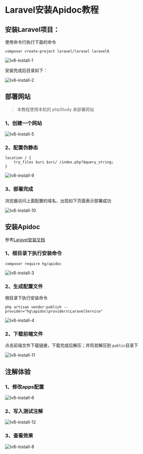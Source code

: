 # Laravel安装Apidoc教程

## 安装Laravel项目：

使用命令行执行下面的命令

```
composer create-project laravel/laravel laravel8
```
![lv8-install-1](/images/lv8-install-1.png)

安装完成后目录如下：

![lv8-install-2](/images/lv8-install-2.png)

## 部署网站

> 本教程使用本机的 phpStudy 来部署网站

### 1、创建一个网站

![lv8-install-5](/images/lv8-install-5.png)

### 2、配置伪静态

```
location / {
    try_files $uri $uri/ /index.php?$query_string;
}
```

![lv8-install-9](/images/lv8-install-9.png)


### 3、部署完成

浏览器访问上面配置的域名，出现如下页面表示部署成功

![lv8-install-10](/images/lv8-install-10.png)


## 安装Apidoc

参考[Laravel安装文档](/guide/install/laravel)

### 1、根目录下执行安装命令

```
composer require hg/apidoc
```
![lv8-install-3](/images/lv8-install-3.png)

### 2、生成配置文件

根目录下执行安装命令

```
php artisan vendor:publish --provider="hg\apidoc\providers\LaravelService"
```

![lv8-install-4](/images/lv8-install-4.png)

### 2、下载前端文件

点击前端文件下载链接，下载完成后解压；并将其解压到 `public`目录下

![lv8-install-11](/images/lv8-install-11.png)


## 注解体验

### 1、修改apps配置

![lv8-install-6](/images/lv8-install-6.png)

### 2、写入测试注解

![lv8-install-12](/images/lv8-install-12.png)

### 3、查看效果

![lv8-install-8](/images/lv8-install-8.png)
